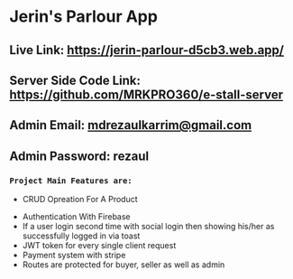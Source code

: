 # Jerin's Parlour App

## Live Link: https://jerin-parlour-d5cb3.web.app/

## Server Side Code Link: https://github.com/MRKPRO360/e-stall-server

## Admin Email: mdrezaulkarrim@gmail.com

## Admin Password: rezaul

### `Project Main Features are:`

- CRUD Opreation For A Product

* Authentication With Firebase
* If a user login second time with social login then showing his/her as successfully logged in via toast
* JWT token for every single client request
* Payment system with stripe
* Routes are protected for buyer, seller as well as admin
